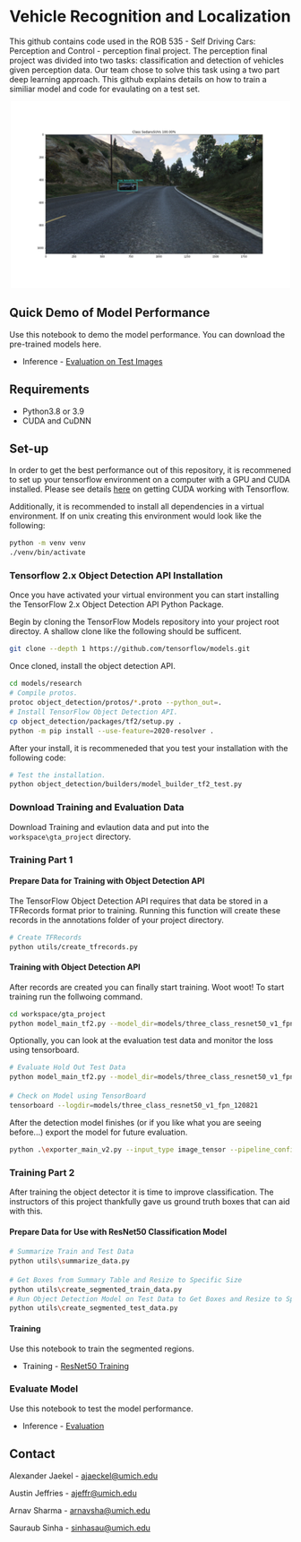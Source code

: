 # Vehicle Recognition and Localization

This github contains code used in the ROB 535 - Self Driving Cars: Perception and Control - perception final project. The perception final project was divided into two tasks: classification and detection of vehicles given perception data. Our team chose to solve this task using a two part deep learning approach. This github explains details on how to train a similiar model and code for evaulating on a test set.

<p align="center">
  <img src="doc/img/0053_imageEvaluated.png" width=500>
</p>

## Quick Demo of Model Performance

Use this notebook to demo the model performance. You can download the pre-trained models here.
*   Inference - [Evaluation on Test Images](notebooks/TestModelPerformance.ipynb) 

## Requirements

* Python3.8 or 3.9
* CUDA and CuDNN

## Set-up
In order to get the best performance out of this repository, it is recommened to set up your tensorflow environment on a computer with a GPU and CUDA installed. Please see details [here](https://www.tensorflow.org/install/gpu) on getting CUDA working with Tensorflow.


Additionally, it is recommended to install all dependencies in a virtual environment. 
If on unix creating this environment would look like the following:
```bash
python -m venv venv
./venv/bin/activate
```

### Tensorflow 2.x Object Detection API Installation
Once you have activated your virtual environment you can start installing the TensorFlow 2.x Object Detection API Python Package.

Begin by cloning the TensorFlow Models repository into your project root directoy. A shallow clone like the following should be sufficent.

```bash
git clone --depth 1 https://github.com/tensorflow/models.git
```
Once cloned, install the object detection API.
```bash
cd models/research
# Compile protos.
protoc object_detection/protos/*.proto --python_out=.
# Install TensorFlow Object Detection API.
cp object_detection/packages/tf2/setup.py .
python -m pip install --use-feature=2020-resolver .
```
After your install, it is recommeneded that you test your installation with the following code:

```bash
# Test the installation.
python object_detection/builders/model_builder_tf2_test.py
```

### Download Training and Evaluation Data
Download Training and evlaution data and put into the `workspace\gta_project` directory.

### Training Part 1

#### Prepare Data for Training with Object Detection API
The TensorFlow Object Detection API requires that data be stored in a TFRecords format prior to training. 
Running this function will create these records in the annotations folder of your project directory.

```bash
# Create TFRecords
python utils/create_tfrecords.py
```
#### Training with Object Detection API
After records are created you can finally start training. Woot woot! To start training run the follwoing command.

```bash
cd workspace/gta_project
python model_main_tf2.py --model_dir=models/three_class_resnet50_v1_fpn_120821 --pipeline_config_path=models/three_class_resnet50_v1_fpn_120821/pipeline.config
```

Optionally, you can look at the evaluation test data and monitor the loss using tensorboard.
```bash
# Evaluate Hold Out Test Data
python model_main_tf2.py --model_dir=models/three_class_resnet50_v1_fpn_120821 --pipeline_config_path=models/three_class_resnet50_v1_fpn_120821/pipeline.config --checkpoint_dir=models/three_class_resnet50_v1_fpn_120821

# Check on Model using TensorBoard
tensorboard --logdir=models/three_class_resnet50_v1_fpn_120821
```

After the detection model finishes (or if you like what you are seeing before...) export the model for future evaluation.
```bash
python .\exporter_main_v2.py --input_type image_tensor --pipeline_config_path .\models\three_class_resnet50_v1_fpn_120821\pipeline.config --trained_checkpoint_dir .\models\three_class_resnet50_v1_fpn_120821\ --output_directory .\exported-models\three_class_resnet50_v1_fpn_120821
```
### Training Part 2
After training the object detector it is time to improve classification. The instructors of this project thankfully gave us ground truth boxes that can aid with this.

#### Prepare Data for Use with ResNet50 Classification Model
```bash
# Summarize Train and Test Data
python utils\summarize_data.py

# Get Boxes from Summary Table and Resize to Specific Size
python utils\create_segmented_train_data.py
# Run Object Detection Model on Test Data to Get Boxes and Resize to Specific Size
python utils\create_segmented_test_data.py
```
#### Training
Use this notebook to train the segmented regions.
*   Training - [ResNet50 Training](notebooks/ResNet50_TransferLearning_v1_Regions.ipynb)

### Evaluate Model
Use this notebook to test the model performance.
*   Inference - [Evaluation](notebooks/TestModelPerformance.ipynb)


## Contact
Alexander Jaekel - ajaeckel@umich.edu 

Austin Jeffries - ajeffr@umich.edu

Arnav Sharma - arnavsha@umich.edu

Sauraub Sinha - sinhasau@umich.edu 